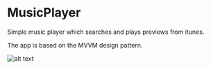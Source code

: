 # MusicPlayer

Simple music player which searches and plays previews from itunes.

The app is based on the MVVM design pattern.

![alt text](https://github.com/egor-starichenkov/images/blob/master/MusicPlayer.jpg)